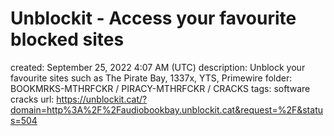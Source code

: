 # Unblockit - Access your favourite blocked sites

created: September 25, 2022 4:07 AM (UTC)
description: Unblock your favourite sites such as The Pirate Bay, 1337x, YTS, Primewire
folder: BOOKMRKS-MTHRFCKR / PIRACY-MTHRFCKR / CRACKS
tags: software cracks
url: https://unblockit.cat/?domain=http%3A%2F%2Faudiobookbay.unblockit.cat&request=%2F&status=504